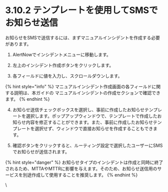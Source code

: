 # 3.10.2 テンプレートを使用してSMSでお知らせ送信

お知らせをSMSで送信するには、まずマニュアルインシデントを作成する必要があります。



1. AlertNowでインシデントメニューに移動します。



2. 左上のインシデント作成ボタンをクリックします。



3. 各フィールドに値を入力し、スクロールダウンします。

{% hint style="info" %}
マニュアルインシデント作成画面の各フィールドに関する説明は、本ガイドの マニュアルインシデントの作成セクションで確認できます。
{% endhint %}

4. お知らせ送信チェックボックスを選択し、事前に作成したお知らせテンプレートを選択します。ポップアップウィンドウで、テンプレートで作成したお知らせ内容を修正することができます。また、事前に作成したお知らせテンプレートを選択せず、ウィンドウで直接お知らせを作成することもできます。





5. 確認ボタンをクリックすると、ルーティング設定で選択したユーザーにSMSでお知らせが送信されます。

{% hint style="danger" %}
お知らせタイプのインシデントは作成と同時に終了されるため、MTTAやMTTRに影響を与えます。そのため、お知らせ送信用のサービスを別途作成して使用することを推奨します。
{% endhint %}



\
